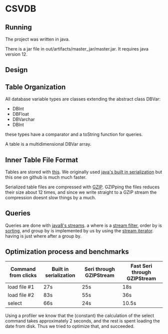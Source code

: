 CSVDB
======

Running
-----
The project was written in java.

There is a jar file in out/artifacts/master_jar/master.jar. It requires java version 12.

Design
------

## Table Organization
All database variable types are classes extending the abstract class DBVar: 
* DBInt 
* DBFloat
* DBVarchar
* DBInt

these types have a comparator and a toString function for queries.

A table is a multidimensional DBVar array.

## Inner Table File Format
Tables are stored with [this](https://github.com/RuedigerMoeller/fast-serialization).
We originally used [java's built in serialization](https://docs.oracle.com/javase/10/docs/api/java/io/ObjectOutputStream.html) 
but this one on github is much much faster.

Serialized table files are compressed with [GZIP](https://docs.oracle.com/javase/7/docs/api/java/util/zip/GZIPOutputStream.html).
GZIPping the files reduces their size about 12 times, 
and since we write straight to a GZIP stream the compression doesnt slow things by a much.

## Queries
Queries are done with [java8's streams](https://docs.oracle.com/javase/8/docs/api/java/util/stream/Stream.html). 
a where is a [stream filter](https://docs.oracle.com/javase/8/docs/api/java/util/stream/Stream.html#filter-java.util.function.Predicate), 
order by is [sorting](https://docs.oracle.com/javase/8/docs/api/java/util/stream/Stream.html#sorted-java.util.Comparator), 
and group by is implemented by us by using the [stream iterator](https://docs.oracle.com/javase/8/docs/api/java/util/stream/BaseStream.html#iterator--).
having is just where after a group by.


Optimization process and benchmarks
-------

Command from clicks | Built in serialization | Seri through GZIPStream | Fast Seri through GZIPStream
---|---|---|---
load file #1 | 27s | 25s | 18s
load file #2 | 83s | 55s | 36s
select  | 66s | 24s | 10.5s

Using a profiler we know that the (constant) the calculation of the select command takes approximately 2 seconds, 
and the rest is spent loading the date from disk. Thus we tried to optimize that, and succeeded.

